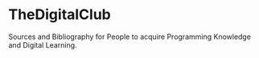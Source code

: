 # TheDigitalClub
Sources and Bibliography for People to acquire Programming Knowledge and Digital Learning. 
